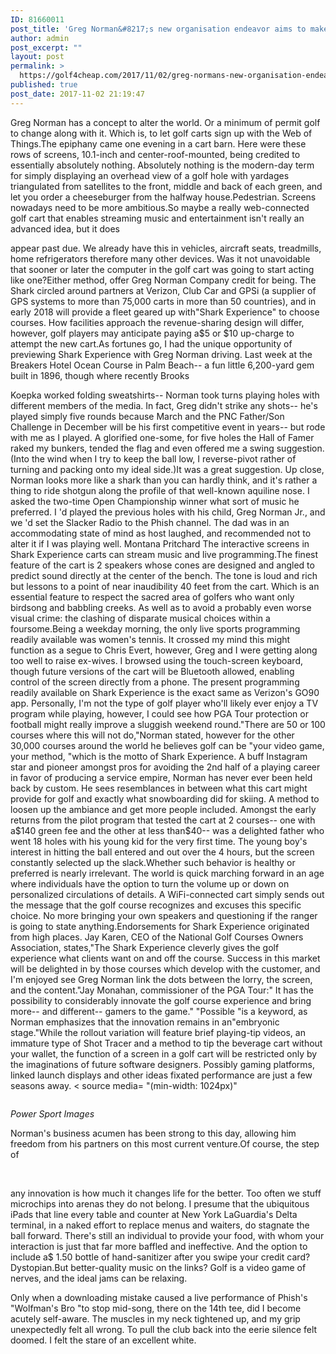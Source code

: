 ```yaml
---
ID: 81660011
post_title: 'Greg Norman&#8217;s new organisation endeavor aims to make the golf course experience bigger and better'
author: admin
post_excerpt: ""
layout: post
permalink: >
  https://golf4cheap.com/2017/11/02/greg-normans-new-organisation-endeavor-aims-to-make-the-golf-course-experience-bigger-and-better/
published: true
post_date: 2017-11-02 21:19:47
---
```

<div data-reactid="49">
<p data-reactid="50">Greg Norman has a concept to alter the world. Or a minimum of permit golf to change along with it. Which is, to let golf carts sign up with the Web of Things.The epiphany came one evening in a cart barn. Here were these rows of screens, 10.1-inch and center-roof-mounted, being credited to essentially absolutely nothing. Absolutely nothing is the modern-day term for simply displaying an overhead view of a golf hole with yardages triangulated from satellites to the front, middle and back of each green, and let you order a cheeseburger from the halfway house.Pedestrian. Screens nowadays need to be more ambitious.So maybe a really web-connected golf cart that enables streaming music and entertainment isn't really an advanced idea, but it does</p>
<p data-reactid="56">appear past due. We already have this in vehicles, aircraft seats, treadmills, home refrigerators therefore many other devices. Was it not unavoidable that sooner or later the computer in the golf cart was going to start acting like one?Either method, offer Greg Norman Company credit for being. The Shark circled around partners at Verizon, Club Car and GPSi (a supplier of GPS systems to more than 75,000 carts in more than 50 countries), and in early 2018 will provide a fleet geared up with"Shark Experience" to choose courses. How facilities approach the revenue-sharing design will differ, however, golf players may anticipate paying a$5 or $10 up-charge to attempt the new cart.As fortunes go, I had the unique opportunity of previewing Shark Experience with Greg Norman driving. Last week at the Breakers Hotel Ocean Course in Palm Beach-- a fun little 6,200-yard gem built in 1896, though where recently Brooks</p>
<p data-reactid="60">Koepka worked folding sweatshirts-- Norman took turns playing holes with different members of the media. In fact, Greg didn't strike any shots-- he's played simply five rounds because March and the PNC Father/Son Challenge in December will be his first competitive event in years-- but rode with me as I played. A glorified one-some, for five holes the Hall of Famer raked my bunkers, tended the flag and even offered me a swing suggestion.(Into the wind when I try to keep the ball low, I reverse-pivot rather of turning and packing onto my ideal side.)It was a great suggestion. Up close, Norman looks more like a shark than you can hardly think, and it's rather a thing to ride shotgun along the profile of that well-known aquiline nose. I asked the two-time Open Championship winner what sort of music he preferred. I 'd played the previous holes with his child, Greg Norman Jr., and we 'd set the Slacker Radio to the Phish channel. The dad was in an accommodating state of mind as host laughed, and recommended not to alter it if I was playing well. Montana Pritchard The interactive screens in Shark Experience carts can stream music and live programming.The finest feature of the cart is 2 speakers whose cones are designed and angled to predict sound directly at the center of the bench. The tone is loud and rich but lessons to a point of near inaudibility 40 feet from the cart. Which is an essential feature to respect the sacred area of golfers who want only birdsong and babbling creeks. As well as to avoid a probably even worse visual crime: the clashing of disparate musical choices within a foursome.Being a weekday morning, the only live sports programming readily available was women's tennis. It crossed my mind this might function as a segue to Chris Evert, however, Greg and I were getting along too well to raise ex-wives. I browsed using the touch-screen keyboard, though future versions of the cart will be Bluetooth allowed, enabling control of the screen directly from a phone. The present programming readily available on Shark Experience is the exact same as Verizon's GO90 app. Personally, I'm not the type of golf player who'll likely ever enjoy a TV program while playing, however, I could see how PGA Tour protection or football might really improve a sluggish weekend round."There are 50 or 100 courses where this will not do,"Norman stated, however for the other 30,000 courses around the world he believes golf can be "your video game, your method, "which is the motto of Shark Experience. A buff Instagram star and pioneer amongst pros for avoiding the 2nd half of a playing career in favor of producing a service empire, Norman has never ever been held back by custom. He sees resemblances in between what this cart might provide for golf and exactly what snowboarding did for skiing. A method to loosen up the ambiance and get more people included. Amongst the early returns from the pilot program that tested the cart at 2 courses-- one with a$140 green fee and the other at less than$40-- was a delighted father who went 18 holes with his young kid for the very first time. The young boy's interest in hitting the ball entered and out over the 4 hours, but the screen constantly selected up the slack.Whether such behavior is healthy or preferred is nearly irrelevant. The world is quick marching forward in an age where individuals have the option to turn the volume up or down on personalized circulations of details. A WiFi-connected cart simply sends out the message that the golf course recognizes and excuses this specific choice. No more bringing your own speakers and questioning if the ranger is going to state anything.Endorsements for Shark Experience originated from high places. Jay Karen, CEO of the National Golf Courses Owners Association, states,"The Shark Experience cleverly gives the golf experience what clients want on and off the course. Success in this market will be delighted in by those courses which develop with the customer, and I'm enjoyed see Greg Norman link the dots between the lorry, the screen, and the content."Jay Monahan, commissioner of the PGA Tour:" It has the possibility to considerably innovate the golf course experience and bring more-- and different-- gamers to the game." "Possible "is a keyword, as Norman emphasizes that the innovation remains in an"embryonic stage."While the rollout variation will feature brief playing-tip videos, an immature type of Shot Tracer and a method to tip the beverage cart without your wallet, the function of a screen in a golf cart will be restricted only by the imaginations of future software designers. Possibly gaming platforms, linked launch displays and other ideas fixated performance are just a few seasons away. &lt; source media= "(min-width: 1024px)"</p>

</div>
<div data-reactid="105"><picture data-reactid="106"><source media="(min-width: 1024px)" srcset="https://media.golfdigest.com/photos/59f8c54792f56d7146c284dc/master/w_925/greg-norman-china-2014.jpg, https://media.golfdigest.com/photos/59f8c54792f56d7146c284dc/master/w_1850/greg-norman-china-2014.jpg 2x" data-reactid="107" /><source media="(min-width: 768px)" srcset="https://media.golfdigest.com/photos/59f8c54792f56d7146c284dc/master/w_806/greg-norman-china-2014.jpg, https://media.golfdigest.com/photos/59f8c54792f56d7146c284dc/master/w_1612/greg-norman-china-2014.jpg 2x" data-reactid="108" /><source srcset="https://media.golfdigest.com/photos/59f8c54792f56d7146c284dc/master/w_768/greg-norman-china-2014.jpg, https://media.golfdigest.com/photos/59f8c54792f56d7146c284dc/master/w_1536/greg-norman-china-2014.jpg 2x" data-reactid="109" /><img alt="" src="https://media.golfdigest.com/photos/59f8c54792f56d7146c284dc/master/w_768/greg-norman-china-2014.jpg" aria-hidden="false" data-reactid="110" /></picture></div>
<p data-reactid="97"><cite data-reactid="121">Power Sport Images</cite><span data-reactid="122"></span></p>
Norman's business acumen has been strong to this day, allowing him freedom from his partners on this most current venture.Of course, the step of

&nbsp;
<p data-reactid="123">any innovation is how much it changes life for the better. Too often we stuff microchips into arenas they do not belong. I presume that the ubiquitous iPads that line every table and counter at New York LaGuardia's Delta terminal, in a naked effort to replace menus and waiters, do stagnate the ball forward. There's still an individual to provide your food, with whom your interaction is just that far more baffled and ineffective. And the option to include a$ 1.50 bottle of hand-sanitizer after you swipe your credit card? Dystopian.But better-quality music on the links? Golf is a video game of nerves, and the ideal jams can be relaxing.</p>
<p data-reactid="125">Only when a downloading mistake caused a live performance of Phish's "Wolfman's Bro "to stop mid-song, there on the 14th tee, did I become acutely self-aware. The muscles in my neck tightened up, and my grip unexpectedly felt all wrong. To pull the club back into the eerie silence felt doomed. I felt the stare of an excellent white.</p>